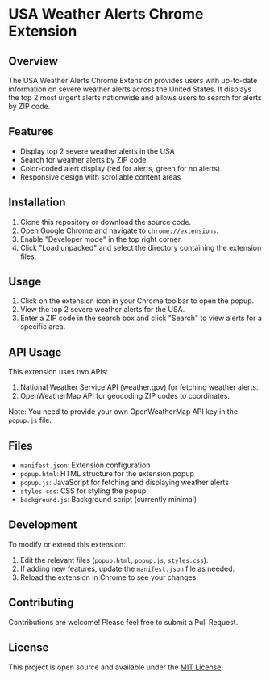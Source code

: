 # USA Weather Alerts Chrome Extension

## Overview

The USA Weather Alerts Chrome Extension provides users with up-to-date information on severe weather alerts across the United States. It displays the top 2 most urgent alerts nationwide and allows users to search for alerts by ZIP code.

## Features

- Display top 2 severe weather alerts in the USA
- Search for weather alerts by ZIP code
- Color-coded alert display (red for alerts, green for no alerts)
- Responsive design with scrollable content areas

## Installation

1. Clone this repository or download the source code.
2. Open Google Chrome and navigate to `chrome://extensions`.
3. Enable "Developer mode" in the top right corner.
4. Click "Load unpacked" and select the directory containing the extension files.

## Usage

1. Click on the extension icon in your Chrome toolbar to open the popup.
2. View the top 2 severe weather alerts for the USA.
3. Enter a ZIP code in the search box and click "Search" to view alerts for a specific area.

## API Usage

This extension uses two APIs:

1. National Weather Service API (weather.gov) for fetching weather alerts.
2. OpenWeatherMap API for geocoding ZIP codes to coordinates.

Note: You need to provide your own OpenWeatherMap API key in the `popup.js` file.

## Files

- `manifest.json`: Extension configuration
- `popup.html`: HTML structure for the extension popup
- `popup.js`: JavaScript for fetching and displaying weather alerts
- `styles.css`: CSS for styling the popup
- `background.js`: Background script (currently minimal)

## Development

To modify or extend this extension:

1. Edit the relevant files (`popup.html`, `popup.js`, `styles.css`).
2. If adding new features, update the `manifest.json` file as needed.
3. Reload the extension in Chrome to see your changes.

## Contributing

Contributions are welcome! Please feel free to submit a Pull Request.

## License

This project is open source and available under the [MIT License](LICENSE).

